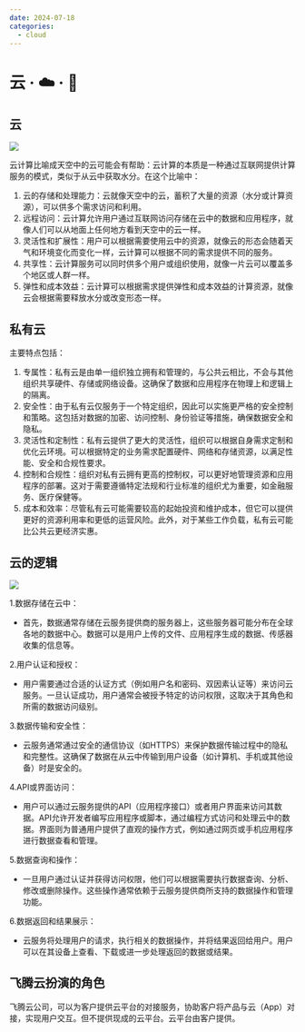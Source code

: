 ```yaml
---
date: 2024-07-18
categories:
  - cloud
---
```


#  云 · ☁️ · 💭

## 云

![](/assets/images/云.jpg)

云计算比喻成天空中的云可能会有帮助：云计算的本质是一种通过互联网提供计算服务的模式，类似于从云中获取水分。在这个比喻中：

1. 云的存储和处理能力：云就像天空中的云，蓄积了大量的资源（水分或计算资源），可以供多个需求访问和利用。
2. 远程访问：云计算允许用户通过互联网访问存储在云中的数据和应用程序，就像人们可以从地面上任何地方看到天空中的云一样。
3. 灵活性和扩展性：用户可以根据需要使用云中的资源，就像云的形态会随着天气和环境变化而变化一样，云计算可以根据不同的需求提供不同的服务。
4. 共享性：云计算服务可以同时供多个用户或组织使用，就像一片云可以覆盖多个地区或人群一样。
5. 弹性和成本效益：云计算可以根据需求提供弹性和成本效益的计算资源，就像云会根据需要释放水分或改变形态一样。
<!-- more -->
## 私有云

主要特点包括：

1. 专属性：私有云是由单一组织独立拥有和管理的，与公共云相比，不会与其他组织共享硬件、存储或网络设备。这确保了数据和应用程序在物理上和逻辑上的隔离。
2. 安全性：由于私有云仅服务于一个特定组织，因此可以实施更严格的安全控制和策略。这包括对数据的加密、访问控制、身份验证等措施，确保数据安全和隐私。
3. 灵活性和定制性：私有云提供了更大的灵活性，组织可以根据自身需求定制和优化云环境。可以根据特定的业务需求配置硬件、网络和存储资源，以满足性能、安全和合规性要求。
4. 控制和合规性：组织对私有云拥有更高的控制权，可以更好地管理资源和应用程序的部署。这对于需要遵循特定法规和行业标准的组织尤为重要，如金融服务、医疗保健等。
5. 成本和效率：尽管私有云可能需要较高的起始投资和维护成本，但它可以提供更好的资源利用率和更低的运营风险。此外，对于某些工作负载，私有云可能比公共云更经济实惠。

## 云的逻辑

![](/assets/images/云luoji.jpg)



1.数据存储在云中：

- 首先，数据通常存储在云服务提供商的服务器上，这些服务器可能分布在全球各地的数据中心。数据可以是用户上传的文件、应用程序生成的数据、传感器收集的信息等。

2.用户认证和授权：

- 用户需要通过合适的认证方式（例如用户名和密码、双因素认证等）来访问云服务。一旦认证成功，用户通常会被授予特定的访问权限，这取决于其角色和所需的数据访问级别。

3.数据传输和安全性：

- 云服务通常通过安全的通信协议（如HTTPS）来保护数据传输过程中的隐私和完整性。这确保了数据在从云中传输到用户设备（如计算机、手机或其他设备）时是安全的。

4.API或界面访问：

- 用户可以通过云服务提供的API（应用程序接口）或者用户界面来访问其数据。API允许开发者编写应用程序或脚本，通过编程方式访问和处理云中的数据。界面则为普通用户提供了直观的操作方式，例如通过网页或手机应用程序进行数据查看和管理。

5.数据查询和操作：

- 一旦用户通过认证并获得访问权限，他们可以根据需要执行数据查询、分析、修改或删除操作。这些操作通常依赖于云服务提供商所支持的数据操作和管理功能。

6.数据返回和结果展示：

- 云服务将处理用户的请求，执行相关的数据操作，并将结果返回给用户。用户可以在其设备上查看、下载或进一步处理返回的数据或结果。

## 飞腾云扮演的角色

飞腾云公司，可以为客户提供云平台的对接服务，协助客户将产品与云（App）对接，实现用户交互。但不提供现成的云平台。云平台由客户提供。